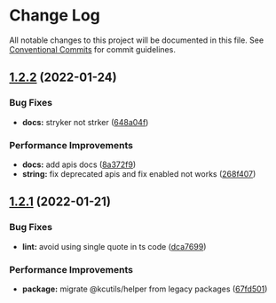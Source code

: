 # Change Log

All notable changes to this project will be documented in this file.
See [Conventional Commits](https://conventionalcommits.org) for commit guidelines.

## [1.2.2](https://github.com/kamontat/kcutils/compare/@kcutils/helper@1.2.1...@kcutils/helper@1.2.2) (2022-01-24)


### Bug Fixes

* **docs:** stryker not strker ([648a04f](https://github.com/kamontat/kcutils/commit/648a04f7ebe0867c4c001f2a84d89029f046f364))


### Performance Improvements

* **docs:** add apis docs ([8a372f9](https://github.com/kamontat/kcutils/commit/8a372f9ecbbdaf3fd04c23355cac67e987ca3185))
* **string:** fix deprecated apis and fix enabled not works ([268f407](https://github.com/kamontat/kcutils/commit/268f407a48900f3ea2111273c10ec80e9c96601b))





## [1.2.1](https://github.com/kamontat/kcutils/compare/@kcutils/helper@1.1.11...@kcutils/helper@1.2.1) (2022-01-21)


### Bug Fixes

* **lint:** avoid using single quote in ts code ([dca7699](https://github.com/kamontat/kcutils/commit/dca769907ba9ab465a6c80c59efb6b049271fee9))


### Performance Improvements

* **package:** migrate @kcutils/helper from legacy packages ([67fd501](https://github.com/kamontat/kcutils/commit/67fd5011f9b8008ad9771e45ecc0608fc0a9cc57))
